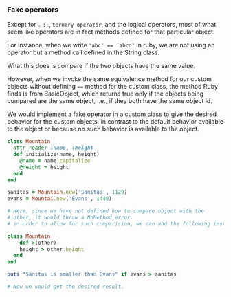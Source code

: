 ### Fake operators

Except for `.` `::`, `ternary operator`, and the logical operators, most of what seem like operators are in fact methods defined for that particular object.

For instance, when we write `'abc' == 'abcd'` in ruby, we are not using an operator but a method call defined in the String class.

What this does is compare if the two objects have the same value.

However, when we invoke the same equivalence method for our custom objects without defining `==` method for the custom class, the method Ruby finds is from BasicObject, which returns true only if the objects being compared are the same object, i.e., if they both have the same object id.

We would implement a fake operator in a custom class to give the desired behavior for the custom objects, in contrast to the default behavior available to the object or because no such behavior is available to the object.

```ruby
class Mountain
  attr_reader :name, :height
  def initialize(name, height)
    @name = name.capitalize
    @height = height
  end
end

sanitas = Mountain.new('Sanitas', 1129)
evans = Mountai.new('Evans', 1440)

# Here, since we have not defined how to compare object with the
# other, it would throw a NoMethod error.
# in order to allow for such comparision, we can add the following instance method:

class Mountain
	def >(other)
    height > other.height
  end
end

puts "Sanitas is smaller than Evans" if evans > sanitas

# Now we would get the desired result.
```
